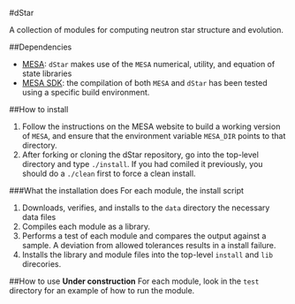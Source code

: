 #dStar

A collection of modules for computing neutron star structure and evolution.

##Dependencies
* [MESA](http://mesa.sourceforge.net): `dStar` makes use of the `MESA` numerical, utility, and equation of state libraries
* [MESA SDK](http://www.astro.wisc.edu/~townsend/static.php?ref=mesasdk): the compilation of both `MESA` and `dStar` has been tested using a specific build environment.

##How to install
1. Follow the instructions on the MESA website to build a working version of `MESA`, and ensure that the environment variable `MESA_DIR` points to that directory.
2. After forking or cloning the dStar repository, go into the top-level directory and type `./install`.  If you had comiled it previously, you should do a `./clean` first to force a clean install.

###What the installation does
For each module, the install script
1. Downloads, verifies, and installs to the `data` directory the necessary data files
2. Compiles each module as a library.
3. Performs a test of each module and compares the output against a sample.  A deviation from allowed tolerances results in a install failure.
4. Installs the library and module files into the top-level `install` and `lib` direcories.

##How to use
**Under construction**
For each module, look in the `test` directory for an example of how to run the module.

